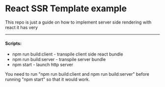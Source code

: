 # React SSR Template example

This repo is just a guide on how to implement server side rendering with react it has very

---

#### Scripts:

- npm run build:client - transpile client side react bundle
- npm run build:server - transpile server bundle
- npm start - launch http server

You need to run "npm run build:client and npm run build:server" before running "npm start" so that it would work.
